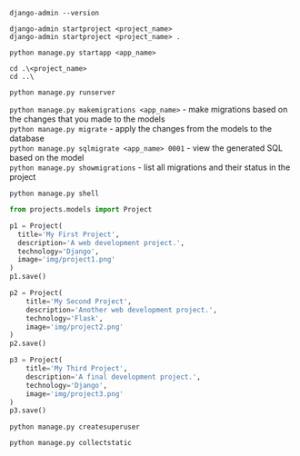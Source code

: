 `django-admin --version`   

`django-admin startproject <project_name>`  
`django-admin startproject <project_name> .`  

`python manage.py startapp <app_name>`

`cd .\<project_name>`   
`cd ..\`   

`python manage.py runserver`

`python manage.py makemigrations <app_name>` - make migrations based on the changes that you made to the models     
`python manage.py migrate` - apply the changes from the models to the database     
`python manage.py sqlmigrate <app_name> 0001` - view the generated SQL based on the model     
`python manage.py showmigrations` - list all migrations and their status in the project    

`python manage.py shell`

```python
from projects.models import Project

p1 = Project(
  title='My First Project',
  description='A web development project.',
  technology='Django',
  image='img/project1.png'
)
p1.save()

p2 = Project(
    title='My Second Project',
    description='Another web development project.',
    technology='Flask',
    image='img/project2.png'
)
p2.save()

p3 = Project(
    title='My Third Project',
    description='A final development project.',
    technology='Django',
    image='img/project3.png'
)
p3.save()
```

`python manage.py createsuperuser`    

`python manage.py collectstatic`
